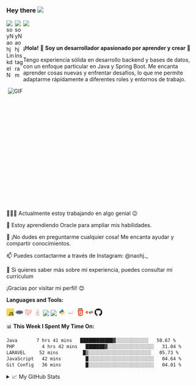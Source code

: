 ### Hey there <img src="https://media.giphy.com/media/hvRJCLFzcasrR4ia7z/giphy.gif" width="25px">

<a href="https://www.linkedin.com/in/soynaohj/">
  <img align="left" alt="soyNaohj LinkdeIN" width="22px" src="https://cdn.jsdelivr.net/npm/simple-icons@v3/icons/linkedin.svg" />
</a>

<a href="https://www.instagram.com/naohj._/">
  <img align="left" alt="soyNaohj Instagram" width="22px" src="https://cdn.jsdelivr.net/npm/simple-icons@v3/icons/instagram.svg" />
</a>


![](https://visitor-badge.glitch.me/badge?page_id=abhisheknaiidu.abhisheknaiidu)

<br />

**¡Hola!** 👋 **Soy un desarrollador apasionado por aprender y crear** 🚀

Tengo experiencia sólida en desarrollo backend y bases de datos, con un enfoque particular en Java y Spring Boot. Me encanta aprender cosas nuevas y enfrentar desafíos, lo que me permite adaptarme rápidamente a diferentes roles y entornos de trabajo.

  <img align="right" alt="GIF" src="https://github.com/soyNaohj/soyNaohj/blob/master/code.gif?raw=true" width="500" height="320" />
  


👨🏽‍💻 Actualmente estoy trabajando en algo genial 😉

🌱 Estoy aprendiendo Oracle para ampliar mis habilidades.

💬 ¡No dudes en preguntarme cualquier cosa! Me encanta ayudar y compartir conocimientos.

📫 Puedes contactarme a través de Instagram: @naohj._

📝 Si quieres saber más sobre mi experiencia, puedes consultar mi currículum

¡Gracias por visitar mi perfil! 😊

**Languages and Tools:**  

<code><img height="20" src="https://raw.githubusercontent.com/github/explore/80688e429a7d4ef2fca1e82350fe8e3517d3494d/topics/javascript/javascript.png"></code>
<code><img height="20" src="https://raw.githubusercontent.com/github/explore/80688e429a7d4ef2fca1e82350fe8e3517d3494d/topics/php/php.png"></code>
<code><img height="20" src="https://raw.githubusercontent.com/github/explore/80688e429a7d4ef2fca1e82350fe8e3517d3494d/topics/laravel/laravel.png"></code>
<code><img height="20" src="https://raw.githubusercontent.com/github/explore/5c058a388828bb5fde0bcafd4bc867b5bb3f26f3/topics/java/java.png"></code>
<code><img height="20" src="https://raw.githubusercontent.com/github/explore/80688e429a7d4ef2fca1e82350fe8e3517d3494d/topics/springboot/springboot.png"></code>
<code><img height="20" src="https://raw.githubusercontent.com/github/explore/80688e429a7d4ef2fca1e82350fe8e3517d3494d/topics/css3/css3.png"></code>
<code><img height="20" src="https://raw.githubusercontent.com/github/explore/80688e429a7d4ef2fca1e82350fe8e3517d3494d/topics/python/python.png"></code>
<code><img height="20" src="https://raw.githubusercontent.com/github/explore/80688e429a7d4ef2fca1e82350fe8e3517d3494d/topics/mysql/mysql.png"></code>
<code><img height="20" src="https://raw.githubusercontent.com/github/explore/80688e429a7d4ef2fca1e82350fe8e3517d3494d/topics/html/html.png"></code>
<code><img height="20" src="https://raw.githubusercontent.com/github/explore/80688e429a7d4ef2fca1e82350fe8e3517d3494d/topics/git/git.png"></code>
<code><img height="20" src="https://raw.githubusercontent.com/github/explore/80688e429a7d4ef2fca1e82350fe8e3517d3494d/topics/github/github.png"></code>

📊 **This Week I Spent My Time On:**
<!--START_SECTION:waka-->
```text
Java       7 hrs 41 mins   ████████████▓░░░░░░░░░░░░   50.67 % 
PHP          4 hrs 42 mins   ███████▓░░░░░░░░░░░░░░░░░   31.04 % 
LARAVEL     52 mins         █▒░░░░░░░░░░░░░░░░░░░░░░░   05.73 % 
JavaScript   42 mins         █░░░░░░░░░░░░░░░░░░░░░░░░   04.64 % 
Git Config   36 mins         █░░░░░░░░░░░░░░░░░░░░░░░░   04.01 % 
```
<!--END_SECTION:waka-->

<details>
<summary>📈 My GitHub Stats</summary>

<p align="center"> <img src="https://github-readme-stats.vercel.app/api?username=soyNaohj&show_icons=true&theme=gotham" alt="soyNaohj" />

</details>
